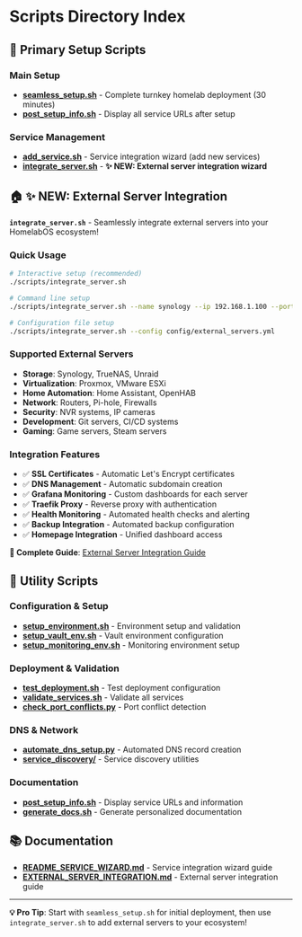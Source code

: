 # Scripts Directory Index

## 🚀 **Primary Setup Scripts**

### **Main Setup**
- **[seamless_setup.sh](seamless_setup.sh)** - Complete turnkey homelab deployment (30 minutes)
- **[post_setup_info.sh](post_setup_info.sh)** - Display all service URLs after setup

### **Service Management**
- **[add_service.sh](add_service.sh)** - Service integration wizard (add new services)
- **[integrate_server.sh](integrate_server.sh)** - **✨ NEW: External server integration wizard**

## 🏠 **✨ NEW: External Server Integration**

**`integrate_server.sh`** - Seamlessly integrate external servers into your HomelabOS ecosystem!

### **Quick Usage**
```bash
# Interactive setup (recommended)
./scripts/integrate_server.sh

# Command line setup
./scripts/integrate_server.sh --name synology --ip 192.168.1.100 --port 5000

# Configuration file setup
./scripts/integrate_server.sh --config config/external_servers.yml
```

### **Supported External Servers**
- **Storage**: Synology, TrueNAS, Unraid
- **Virtualization**: Proxmox, VMware ESXi
- **Home Automation**: Home Assistant, OpenHAB
- **Network**: Routers, Pi-hole, Firewalls
- **Security**: NVR systems, IP cameras
- **Development**: Git servers, CI/CD systems
- **Gaming**: Game servers, Steam servers

### **Integration Features**
- ✅ **SSL Certificates** - Automatic Let's Encrypt certificates
- ✅ **DNS Management** - Automatic subdomain creation
- ✅ **Grafana Monitoring** - Custom dashboards for each server
- ✅ **Traefik Proxy** - Reverse proxy with authentication
- ✅ **Health Monitoring** - Automated health checks and alerting
- ✅ **Backup Integration** - Automated backup configuration
- ✅ **Homepage Integration** - Unified dashboard access

**📖 Complete Guide**: [External Server Integration Guide](../docs/EXTERNAL_SERVER_INTEGRATION.md)

## 🔧 **Utility Scripts**

### **Configuration & Setup**
- **[setup_environment.sh](setup_environment.sh)** - Environment setup and validation
- **[setup_vault_env.sh](setup_vault_env.sh)** - Vault environment configuration
- **[setup_monitoring_env.sh](setup_monitoring_env.sh)** - Monitoring environment setup

### **Deployment & Validation**
- **[test_deployment.sh](test_deployment.sh)** - Test deployment configuration
- **[validate_services.sh](validate_services.sh)** - Validate all services
- **[check_port_conflicts.py](check_port_conflicts.py)** - Port conflict detection

### **DNS & Network**
- **[automate_dns_setup.py](automate_dns_setup.py)** - Automated DNS record creation
- **[service_discovery/](service_discovery/)** - Service discovery utilities

### **Documentation**
- **[post_setup_info.sh](post_setup_info.sh)** - Display service URLs and information
- **[generate_docs.sh](generate_docs.sh)** - Generate personalized documentation

## 📚 **Documentation**

- **[README_SERVICE_WIZARD.md](README_SERVICE_WIZARD.md)** - Service integration wizard guide
- **[EXTERNAL_SERVER_INTEGRATION.md](../docs/EXTERNAL_SERVER_INTEGRATION.md)** - External server integration guide

---

**💡 Pro Tip**: Start with `seamless_setup.sh` for initial deployment, then use `integrate_server.sh` to add external servers to your ecosystem! 